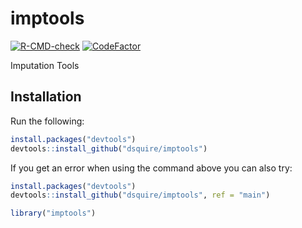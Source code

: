 # imptools

[![R-CMD-check](https://github.com/dsquire/imptools/workflows/R-CMD-check/badge.svg)](https://github.com/dsquire/imptools/actions)
[![CodeFactor](https://www.codefactor.io/repository/github/dsquire/imptools/badge)](https://www.codefactor.io/repository/github/dsquire/imptools)

Imputation Tools

## Installation

Run the following:

``` r
install.packages("devtools")
devtools::install_github("dsquire/imptools")
```
If you get an error when using the command above you can also try:

``` r
install.packages("devtools")
devtools::install_github("dsquire/imptools", ref = "main")
```

``` r
library("imptools")
```
